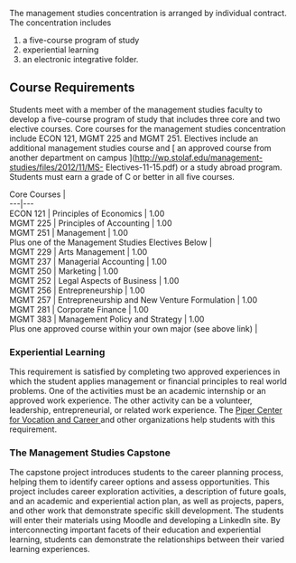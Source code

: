 The management studies concentration is arranged by individual contract. The
concentration includes

  1. a five-course program of study 
  2. experiential learning 
  3. an electronic integrative folder. 

##  Course Requirements

Students meet with a member of the management studies faculty to develop a
five-course program of study that includes three core and two elective
courses. Core courses for the management studies concentration include ECON
121, MGMT 225 and MGMT 251. Electives include an additional management studies
course and [ an approved course from another department on campus
](http://wp.stolaf.edu/management-studies/files/2012/11/MS-
Electives-11-15.pdf) or a study abroad program. Students must earn a grade of
C or better in all five courses.

Core Courses  |  
---|---  
ECON 121  |  Principles of Economics  |  1.00  
MGMT 225  |  Principles of Accounting  |  1.00  
MGMT 251  |  Management  |  1.00  
Plus one of the Management Studies Electives Below  |  
MGMT 229  |  Arts Management  |  1.00  
MGMT 237  |  Managerial Accounting  |  1.00  
MGMT 250  |  Marketing  |  1.00  
MGMT 252  |  Legal Aspects of Business  |  1.00  
MGMT 256  |  Entrepreneurship  |  1.00  
MGMT 257  |  Entrepreneurship and New Venture Formulation  |  1.00  
MGMT 281  |  Corporate Finance  |  1.00  
MGMT 383  |  Management Policy and Strategy  |  1.00  
Plus one approved course within your own major (see above link)  |  
  
###  Experiential Learning

This requirement is satisfied by completing two approved experiences in which
the student applies management or financial principles to real world problems.
One of the activities must be an academic internship or an approved work
experience. The other activity can be a volunteer, leadership,
entrepreneurial, or related work experience. The [ Piper Center for Vocation
and Career ](http://wp.stolaf.edu/pipercenter/) and other organizations help
students with this requirement.

###  The Management Studies Capstone

The capstone project introduces students to the career planning process,
helping them to identify career options and assess opportunities. This project
includes career exploration activities, a description of future goals, and an
academic and experiential action plan, as well as projects, papers, and other
work that demonstrate specific skill development. The students will enter
their materials using Moodle and developing a LinkedIn site. By
interconnecting important facets of their education and experiential learning,
students can demonstrate the relationships between their varied learning
experiences.

